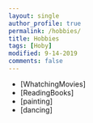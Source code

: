 ```yaml
---
layout: single
author_profile: true
permalink: /hobbies/
title: Hobbies
tags: [Hoby]
modified: 9-14-2019
comments: false
---
```



* [WhatchingMovies]
* [ReadingBooks]
* [painting]
* [dancing]


